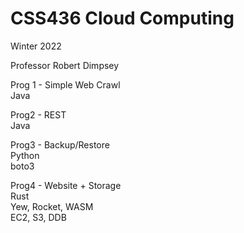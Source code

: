 # CSS436 Cloud Computing  
Winter 2022

Professor Robert Dimpsey

Prog 1 - Simple Web Crawl
</br>
Java 


Prog2 - REST
</br>
Java

Prog3 - Backup/Restore 
</br>
Python
</br>
boto3 

Prog4 - Website + Storage
</br>
Rust
</br>
Yew, Rocket, WASM 
</br> 
EC2, S3, DDB
